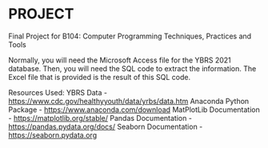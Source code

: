 # PROJECT
 Final Project for B104: Computer Programming Techniques, Practices and Tools

 Normally, you will need the Microsoft Access file for the YBRS 2021 database.
 Then, you will need the SQL code to extract the information.
 The Excel file that is provided is the result of this SQL code.

Resources Used:
YBRS Data - https://www.cdc.gov/healthyyouth/data/yrbs/data.htm
Anaconda Python Package - https://www.anaconda.com/download
MatPlotLib Documentation - https://matplotlib.org/stable/
Pandas Documentation - https://pandas.pydata.org/docs/
Seaborn Documentation - https://seaborn.pydata.org
